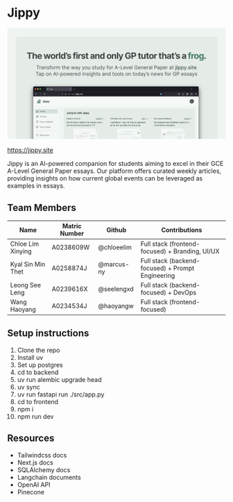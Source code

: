 # Jippy

![jippy](frontend/public/og.png)

https://jippy.site

Jippy is an AI-powered companion for students aiming to excel in their GCE A-Level General Paper essays. Our platform offers curated weekly articles, providing insights on how current global events can be leveraged as examples in essays.

## Team Members

| Name              | Matric Number | Github     | Contributions                                     |
| ----------------- | ------------- | ---------- | ------------------------------------------------- |
| Chloe Lim Xinying | A0238609W     | @chloeelim | Full stack (frontend-focused) + Branding, UI/UX   |
| Kyal Sin Min Thet | A0258874J     | @marcus-ny | Full stack (backend-focused) + Prompt Engineering |
| Leong See Leng    | A0239616X     | @seelengxd | Full stack (backend-focused) + DevOps             |
| Wang Haoyang      | A0234534J     | @haoyangw  | Full stack (frontend-focused)                     |

## Setup instructions

1. Clone the repo
2. Install uv
3. Set up postgres
4. cd to backend
5. uv run alembic upgrade head
6. uv sync
7. uv run fastapi run ./src/app.py
8. cd to frontend
9. npm i
10. npm run dev

## Resources

- Tailwindcss docs
- Next.js docs
- SQLAlchemy docs
- Langchain documents
- OpenAI API
- Pinecone
